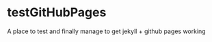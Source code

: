 testGitHubPages
===============

A place to test and finally manage to get jekyll + github pages working

